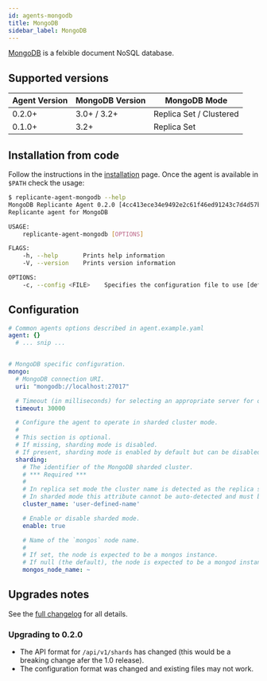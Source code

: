 ```yaml
---
id: agents-mongodb
title: MongoDB
sidebar_label: MongoDB
---
```


[MongoDB](https://www.mongodb.com/) is a felxible document NoSQL database.


## Supported versions
| Agent Version | MongoDB Version | MongoDB Mode            |
| ------------- | --------------- | ----------------------- |
| 0.2.0+        | 3.0+ / 3.2+     | Replica Set / Clustered |
| 0.1.0+        | 3.2+            | Replica Set             |


## Installation from code
Follow the instructions in the [installation](intro-install.md) page.
Once the agent is available in `$PATH` check the usage:

```bash
$ replicante-agent-mongodb --help
MongoDB Replicante Agent 0.2.0 [4cc413ece34e9492e2c61f46ed91243c7d4d57b4; working directory tainted]
Replicante agent for MongoDB

USAGE:
    replicante-agent-mongodb [OPTIONS]

FLAGS:
    -h, --help       Prints help information
    -V, --version    Prints version information

OPTIONS:
    -c, --config <FILE>    Specifies the configuration file to use [default: agent-mongodb.yaml]
```


## Configuration
```yaml
# Common agents options described in agent.example.yaml
agent: {}
  # ... snip ...


# MongoDB specific configuration.
mongo:
  # MongoDB connection URI.
  uri: "mongodb://localhost:27017"

  # Timeout (in milliseconds) for selecting an appropriate server for operations.
  timeout: 30000

  # Configure the agent to operate in sharded cluster mode.
  #
  # This section is optional.
  # If missing, sharding mode is disabled.
  # If present, sharding mode is enabled by default but can be disabled.
  sharding:
    # The identifier of the MongoDB sharded cluster.
    # *** Required ***
    #
    # In replica set mode the cluster name is detected as the replica set.
    # In sharded mode this attribute cannot be auto-detected and must be specified.
    cluster_name: 'user-defined-name'

    # Enable or disable sharded mode.
    enable: true

    # Name of the `mongos` node name.
    #
    # If set, the node is expected to be a mongos instance.
    # If null (the default), the node is expected to be a mongod instance.
    mongos_node_name: ~
```


## Upgrades notes
See the [full changelog](https://github.com/replicante-io/agents/blob/master/mongodb/CHANGELOG.md)
for all details.

### Upgrading to 0.2.0
- The API format for `/api/v1/shards` has changed (this would be a breaking change afer the 1.0 release).
- The configuration format was changed and existing files may not work.
